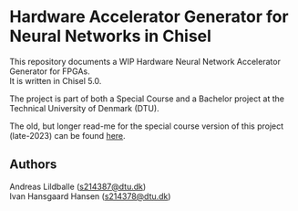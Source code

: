 # Hardware Accelerator Generator for Neural Networks in Chisel

This repository documents a WIP Hardware Neural Network Accelerator Generator for FPGAs.\
It is written in Chisel 5.0.

The project is part of both a Special Course and a Bachelor project at the Technical University of Denmark (DTU).

The old, but longer read-me for the special course version of this project (late-2023) can be
found [here](docs/OLD_README.md).

## Authors

Andreas Lildballe (s214387@dtu.dk) \
Ivan Hansgaard Hansen (s214378@dtu.dk)
